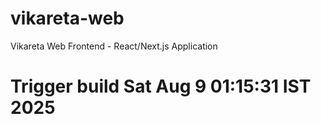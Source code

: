 # vikareta-web
Vikareta Web Frontend - React/Next.js Application
# Trigger build Sat Aug  9 01:15:31 IST 2025
